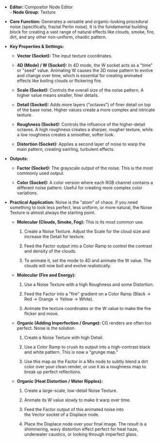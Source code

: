 - **Editor:** Compositor Node Editor  
- **Node Group:** Texture
    
- **Core Function:** Generates a versatile and organic-looking procedural noise (specifically, fractal Perlin noise). It is the fundamental building block for creating a vast range of natural effects like clouds, smoke, fire, dirt, and any other non-uniform, chaotic pattern.
    
- **Key Properties & Settings:**
    
    - **Vector (Socket):** The input texture coordinates.
        
    - **4D (Mode) / W (Socket):** In 4D mode, the W socket acts as a "time" or "seed" value. Animating W causes the 3D noise pattern to evolve and change over time, which is essential for creating animated effects like boiling clouds or flickering fire.
        
    - **Scale (Socket):** Controls the overall size of the noise pattern. A higher value means smaller, finer details.
        
    - **Detail (Socket):** Adds more layers ("octaves") of finer detail on top of the base noise. Higher values create a more complex and intricate texture.
        
    - **Roughness (Socket):** Controls the influence of the higher-detail octaves. A high roughness creates a sharper, rougher texture, while a low roughness creates a smoother, softer look.
        
    - **Distortion (Socket):** Applies a second layer of noise to warp the main pattern, creating swirling, turbulent effects.
        
- **Outputs:**
    
    - **Factor (Socket):** The grayscale output of the noise. This is the most commonly used output.
        
    - **Color (Socket):** A color version where each RGB channel contains a different noise pattern. Useful for creating more complex color variations.
        
- **Practical Application:** Noise is the "atom" of chaos. If you need something to look less perfect, less uniform, or more natural, the Noise Texture is almost always the starting point.
    
    - **Molecular (Clouds, Smoke, Fog):** This is its most common use.
        
        1. Create a Noise Texture. Adjust the Scale for the cloud size and increase the Detail for texture.
            
        2. Feed the Factor output into a Color Ramp to control the contrast and density of the clouds.
            
        3. To animate it, set the mode to 4D and animate the W value. The clouds will now boil and evolve realistically.
            
    - **Molecular (Fire and Energy):**
        
        1. Use a Noise Texture with a high Roughness and some Distortion.
            
        2. Feed the Factor into a "fire" gradient on a Color Ramp (Black -> Red -> Orange -> Yellow -> White).
            
        3. Animate the texture coordinates or the W value to make the fire flicker and move.
            
    - **Organic (Adding Imperfection / Grunge):** CG renders are often too perfect. Noise is the solution.
        
        1. Create a Noise Texture with high Detail.
            
        2. Use a Color Ramp to crush its output into a high-contrast black and white pattern. This is now a "grunge map."
            
        3. Use this map as the Factor in a Mix node to subtly blend a dirt color over your clean render, or use it as a roughness map to break up perfect reflections.
            
    - **Organic (Heat Distortion / Water Ripples):**
        
        1. Create a large-scale, low-detail Noise Texture.
            
        2. Animate its W value slowly to make it warp over time.
            
        3. Feed the Factor output of this animated noise into the Vector socket of a Displace node.
            
        4. Place the Displace node over your final image. The result is a shimmering, wavy distortion effect perfect for heat haze, underwater caustics, or looking through imperfect glass.